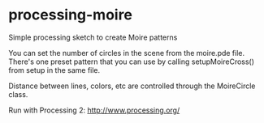 processing-moire
================

Simple processing sketch to create Moire patterns

You can set the number of circles in the scene from the moire.pde file. There's one preset pattern that you can use by calling setupMoireCross() from setup in the same file.

Distance between lines, colors, etc are controlled through the MoireCircle class.

Run with Processing 2: http://www.processing.org/
